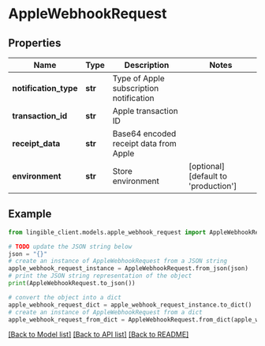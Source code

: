 # AppleWebhookRequest


## Properties

Name | Type | Description | Notes
------------ | ------------- | ------------- | -------------
**notification_type** | **str** | Type of Apple subscription notification |
**transaction_id** | **str** | Apple transaction ID |
**receipt_data** | **str** | Base64 encoded receipt data from Apple |
**environment** | **str** | Store environment | [optional] [default to 'production']

## Example

```python
from lingible_client.models.apple_webhook_request import AppleWebhookRequest

# TODO update the JSON string below
json = "{}"
# create an instance of AppleWebhookRequest from a JSON string
apple_webhook_request_instance = AppleWebhookRequest.from_json(json)
# print the JSON string representation of the object
print(AppleWebhookRequest.to_json())

# convert the object into a dict
apple_webhook_request_dict = apple_webhook_request_instance.to_dict()
# create an instance of AppleWebhookRequest from a dict
apple_webhook_request_from_dict = AppleWebhookRequest.from_dict(apple_webhook_request_dict)
```
[[Back to Model list]](../README.md#documentation-for-models) [[Back to API list]](../README.md#documentation-for-api-endpoints) [[Back to README]](../README.md)
